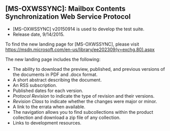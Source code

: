 ## [MS-OXWSSYNC]: Mailbox Contents Synchronization Web Service Protocol
- [MS-OXWSSYNC] v20150914 is used to develop the test suite.
- Release date, 9/14/2015.

To find the new landing page for [MS-OXWSSYNC], please visit https://msdn.microsoft.com/en-us/library/ee202309(v=exchg.80).aspx

The new landing page includes the following:
- The ability to download the preview, published, and previous versions of the documents in PDF and .docx format.
- A short abstract describing the document.
- An RSS subscription.
- Published dates for each version.
- *Protocol Revision* to indicate the type of revision and their versions.
- *Revision Class* to indicate whether the changes were major or minor.
- A link to the errata when available.
- The navigation allows you to find subcollections within the product collection and download a zip file of any collection.
- Links to development resources.